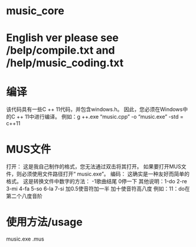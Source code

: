 # music_core
# English ver please see /belp/compile.txt and /help/music_coding.txt
# 编译
该代码具有一些C ++ 11代码，并包含windows.h。
因此，您必须在Windows中的C ++ 11中进行编译。
例如：g ++.exe “music.cpp” -o “music.exe” -std = c++11
# MUS文件
打开：
这是我自己制作的格式，您无法通过双击将其打开。
如果要打开MUS文件，则必须使用文件路径打开“ music.exe”。
编码：
这确实是一种友好而简单的格式。
这是转换文件中数字的方法：
-1歌曲结尾
0停一下
其他说明：1-do 2-re 3-mi 4-fa 5-so 6-la 7-si
加0.5使音符加一半
加十使音符高八度
例如：11：do在第二个八度音阶
# 使用方法/usage
music.exe <filename>.mus
